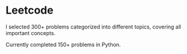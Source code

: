 # Leetcode


I selected 300+ problems categorized into different topics, covering all important concepts.

Currently completed 150+ problems in Python.
